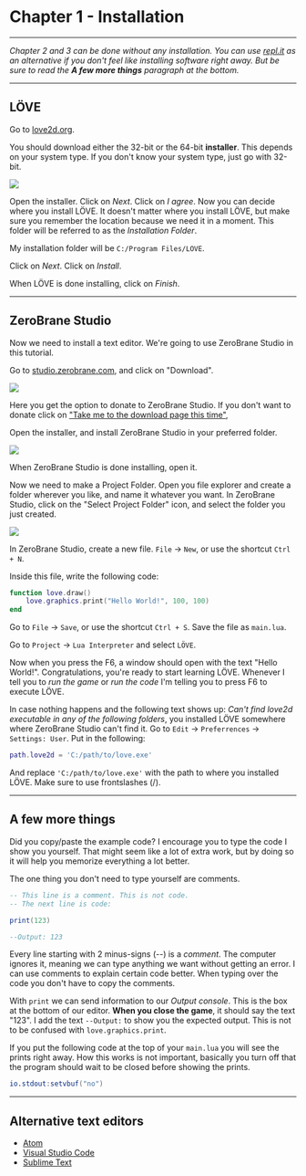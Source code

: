 # Chapter 1 - Installation

___

*Chapter 2 and 3 can be done without any installation. You can use [repl.it](https://repl.it/languages/lua) as an alternative if you don't feel like installing software right away. But be sure to read the **A few more things** paragraph at the bottom.*

___

## LÖVE

Go to [love2d.org](https://www.love2d.org/).

You should download either the 32-bit or the 64-bit **installer**. This depends on your system type. If you don't know your system type, just go with 32-bit.

![](/images/book/1/download_love.png)

Open the installer. Click on *Next*. Click on *I agree*. Now you can decide where you install LÖVE. It doesn't matter where you install LÖVE, but make sure you remember the location because we need it in a moment. This folder will be referred to as the *Installation Folder*.

My installation folder will be `C:/Program Files/LOVE`.

Click on *Next*. Click on *Install*.

When LÖVE is done installing, click on *Finish*.

___

## ZeroBrane Studio

Now we need to install a text editor. We're going to use ZeroBrane Studio in this tutorial.

Go to [studio.zerobrane.com](https://studio.zerobrane.com/), and click on "Download".

![](/images/book/1/download_brane.png)

Here you get the option to donate to ZeroBrane Studio. If you don't want to donate click on ["Take me to the download page this time"](https://studio.zerobrane.com/download?not-this-time),

Open the installer, and install ZeroBrane Studio in your preferred folder.

![](/images/book/1/install_brane.png)

When ZeroBrane Studio is done installing, open it.

Now we need to make a Project Folder. Open you file explorer and create a folder wherever you like, and name it whatever you want. In ZeroBrane Studio, click on the "Select Project Folder" icon, and select the folder you just created.

![](/images/book/1/project_brane.png)


In ZeroBrane Studio, create a new file. `File` -> `New`, or use the shortcut `Ctrl + N`. 

Inside this file, write the following code:
```lua
function love.draw()
	love.graphics.print("Hello World!", 100, 100)
end
```

Go to `File` -> `Save`, or use the shortcut `Ctrl + S`. Save the file as `main.lua`.

Go to `Project` -> `Lua Interpreter` and select `LÖVE`.

Now when you press the F6, a window should open with the text "Hello World!". Congratulations, you're ready to start learning LÖVE. Whenever I tell you to *run the game* or *run the code* I'm telling you to press F6 to execute LÖVE.

In case nothing happens and the following text shows up: *Can't find love2d executable in any of the following folders*, you installed LÖVE somewhere where ZeroBrane Studio can't find it. Go to `Edit` -> `Preferrences` -> `Settings: User`. Put in the following:

```lua
path.love2d = 'C:/path/to/love.exe'
```

And replace `'C:/path/to/love.exe'` with the path to where you installed LÖVE. Make sure to use frontslashes (/).

___

## A few more things

Did you copy/paste the example code? I encourage you to type the code I show you yourself. That might seem like a lot of extra work, but by doing so it will help you memorize everything a lot better.

The one thing you don't need to type yourself are comments.

```lua
-- This line is a comment. This is not code.
-- The next line is code:

print(123)

--Output: 123
```

Every line starting with 2 minus-signs (--) is a *comment*. The computer ignores it, meaning we can type anything we want without getting an error. I can use comments to explain certain code better. When typing over the code you don't have to copy the comments.

With `print` we can send information to our *Output console*. This is the box at the bottom of our editor. **When you close the game**, it should say the text "123". I add the text `--Output:` to show you the expected output. This is not to be confused with `love.graphics.print`.

If you put the following code at the top of your `main.lua` you will see the prints right away. How this works is not important, basically you turn off that the program should wait to be closed before showing the prints.

```lua
io.stdout:setvbuf("no")
```

___

## Alternative text editors

* [Atom](https://love2d.org/wiki/Atom)
* [Visual Studio Code](https://code.visualstudio.com/)
* [Sublime Text](https://love2d.org/wiki/Sublime_Text)